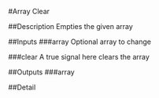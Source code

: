 #Array Clear

##Description
Empties the given array

##Inputs
###array
Optional array to change

###clear
A true signal here clears the array

##Outputs
###array


##Detail

